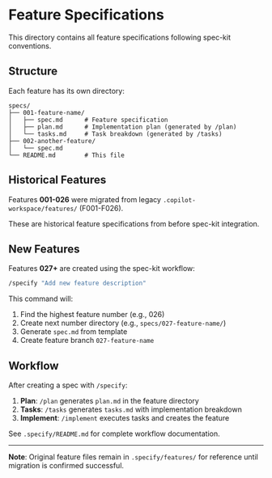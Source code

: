 # Feature Specifications

This directory contains all feature specifications following spec-kit conventions.

## Structure

Each feature has its own directory:

```text
specs/
├── 001-feature-name/
│   ├── spec.md      # Feature specification
│   ├── plan.md      # Implementation plan (generated by /plan)
│   └── tasks.md     # Task breakdown (generated by /tasks)
├── 002-another-feature/
│   └── spec.md
└── README.md        # This file
```

## Historical Features

Features **001-026** were migrated from legacy `.copilot-workspace/features/` (F001-F026).

These are historical feature specifications from before spec-kit integration.

## New Features

Features **027+** are created using the spec-kit workflow:

```bash
/specify "Add new feature description"
```

This command will:
1. Find the highest feature number (e.g., 026)
2. Create next number directory (e.g., `specs/027-feature-name/`)
3. Generate `spec.md` from template
4. Create feature branch `027-feature-name`

## Workflow

After creating a spec with `/specify`:

1. **Plan**: `/plan` generates `plan.md` in the feature directory
2. **Tasks**: `/tasks` generates `tasks.md` with implementation breakdown
3. **Implement**: `/implement` executes tasks and creates the feature

See `.specify/README.md` for complete workflow documentation.

---

**Note**: Original feature files remain in `.specify/features/` for reference until migration is confirmed successful.
